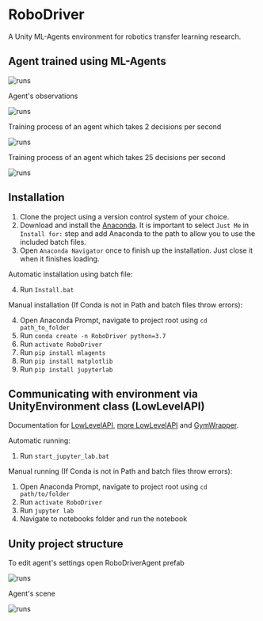 # RoboDriver
A Unity ML-Agents environment for robotics transfer learning research.

## Agent trained using ML-Agents

![runs](./Images/RoboDriverTop.gif)

Agent's observations 

![runs](./Images/RoboDriverAgentPerspective.gif)

Training process of an agent which takes 2 decisions per second

![runs](./Images/RoboDriver.png)

Training process of an agent which takes 25 decisions per second

![runs](./Images/agentDecisionPeriod2.png)


## Installation

1. Clone the project using a version control system of your choice.
2. Download and install the [Anaconda](https://www.anaconda.com/products/individual). It is important to select `Just Me` in `Install for:` step and add Anaconda to the path to allow you to use the included batch files.
3. Open `Anaconda Navigator` once to finish up the installation. Just close it when it finishes loading.

Automatic installation using batch file:

4. Run `Install.bat`

Manual installation (If Conda is not in Path and batch files throw errors):

4. Open Anaconda Prompt, navigate to project root using `cd path_to_folder`
5. Run `conda create -n RoboDriver python=3.7`
6. Run `activate RoboDriver`
5. Run `pip install mlagents`
6. Run `pip install matplotlib`
7. Run `pip install jupyterlab`

## Communicating with environment via UnityEnvironment class (LowLevelAPI)

Documentation for [LowLevelAPI](https://github.com/CubeMD/ml-agents/blob/master/docs/Python-API.md), [more LowLevelAPI](https://github.com/CubeMD/ml-agents/blob/master/docs/Python-API-Documentation.md) and [GymWrapper](https://github.com/CubeMD/ml-agents/blob/master/gym-unity/README.md).

Automatic running:
1. Run `start_jupyter_lab.bat`

Manual running (If Conda is not in Path and batch files throw errors):

1. Open Anaconda Prompt, navigate to project root using `cd path/to/folder`
2. Run `activate RoboDriver`
3. Run `jupyter lab`
4. Navigate to notebooks folder and run the notebook

## Unity project structure

To edit agent's settings open RoboDriverAgent prefab

![runs](./Images/agent_settings.png)

Agent's scene

![runs](./Images/agent_environment.png)

